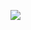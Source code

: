 ![](https://github-readme-stats.vercel.app/api?username=DeadNews&count_private=true&show_icons=true&theme=github_dark)
